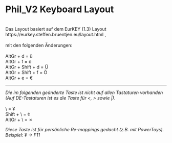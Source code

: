 # Phil_V2 Keyboard Layout<br />


<br />
Das Layout basiert auf dem EurKEY (1.3) Layout<br />
https://eurkey.steffen.bruentjen.eu/layout.html ,<br />
<br />
mit den folgenden Änderungen:<br />
<br />
AltGr + d = ü<br />
AltGr + f = ö<br />
AltGr + Shift + d = Ü<br />
AltGr + Shift + f = Ö<br />
AltGr + e = €<br />

---


*Die im folgenden geänderte Taste ist nicht auf allen Tastaturen vorhanden<br />
(Auf DE-Tastaturen ist es die Taste für <, > sowie |)*.<br />
<br />
\ = ¥<br />
Shift + \ = ¢<br />
AltGr + \ = ✗<br />

*Diese Taste ist für persönliche Re-mappings gedacht (z.B. mit PowerToys).
Beispiel: ¥ -> F11*
